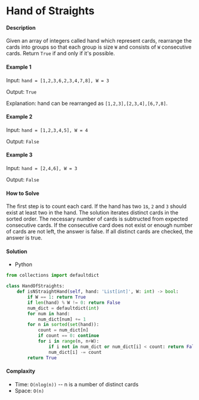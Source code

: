 # Hand of Straights

#### Description

Given an array of integers called hand which represent cards, rearrange the cards into groups so that each group is size `W` and consists of `W` consecutive cards. Return `True` if and only if it's possible.

#### Example 1

Input: `hand = [1,2,3,6,2,3,4,7,8], W = 3`

Output: `True`

Explanation: hand can be rearranged as `[1,2,3],[2,3,4],[6,7,8]`.

#### Example 2

Input: `hand = [1,2,3,4,5], W = 4`

Output: `False`

#### Example 3

Input: `hand = [2,4,6], W = 3`

Output: `False`

#### How to Solve

The first step is to count each card. If the hand has two `1`s, `2` and `3` should exist at least two in the hand. The solution iterates distinct cards in the sorted order. The necessary number of cards is subtructed from expected consecutive cards. If the consecutive card does not exist or enough number of cards are not left, the answer is false. If all distinct cards are checked, the answer is true.

#### Solution
- Python

```python
from collections import defaultdict

class HandOfStraights:
    def isNStraightHand(self, hand: 'List[int]', W: int) -> bool:
        if W == 1: return True
        if len(hand) % W != 0: return False
        num_dict = defaultdict(int)
        for num in hand:
            num_dict[num] += 1
        for n in sorted(set(hand)):
            count = num_dict[n]
            if count == 0: continue
            for i in range(n, n+W):
                if i not in num_dict or num_dict[i] < count: return False
                num_dict[i] -= count
        return True
```

#### Complaxity
- Time: `O(nlog(n))` -- n is a number of distinct cards
- Space: `O(n)`